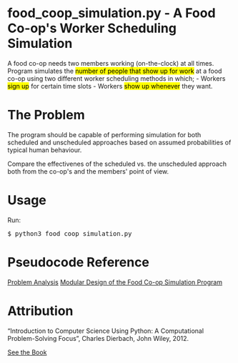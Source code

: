 # food_coop_simulation.py - A Food Co-op's Worker Scheduling Simulation

A food co-op needs two members working (on-the-clock) at all times.
Program  simulates the <mark>number of people that show up for work</mark> 
at a food co-op using two different worker scheduling methods in which;
    - Workers <mark>sign up</mark> for certain time slots
    - Workers <mark>show up whenever</mark> they want.

The Problem
===========
The program should be capable of performing simulation for both scheduled and 
unscheduled approaches based on assumed probabilities of typical human
behaviour.

Compare the effectivenes of the scheduled vs. the unscheduled approach both 
from the co-op's and the members' point of view.
 

Usage
=====
Run:
<pre>
$ <kbd>python3 food_coop_simulation.py</kbd>
</pre>

Pseudocode Reference
====================
[Problem Analysis](text/problem_analysis_food_coop_simulation.md)
[Modular Design of the Food Co-op Simulation Program](#)


Attribution
===========
“Introduction to Computer Science Using Python: A Computational 
Problem-Solving Focus”, Charles Dierbach, John Wiley, 2012.

[See the Book](http://eu.wiley.com/WileyCDA/Section/id-302479.html?query=Charles+Dierbach)


